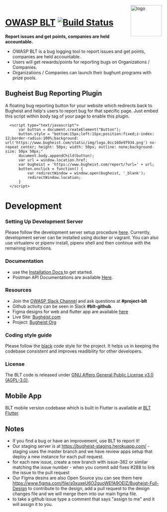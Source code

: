 
<img align="right" src="https://avatars.githubusercontent.com/u/20373732?s=200&v=4" alt="logo" width="100px" />

# [OWASP BLT](https://www.bugheist.com) [![Build Status](https://travis-ci.org/OWASP/BLT.svg?branch=master)](https://travis-ci.org/OWASP/BLT) 


**Report issues and get points, companies are held accountable.** <br>
- OWASP BLT is a bug logging tool to report issues and get points, companies are held accountable. <br>
- Users will get rewards/points for reporting bugs on Organizations / Companies.<br>
- Organizations / Companies can launch their bughunt programs with prize pools. <br>


## Bugheist Bug Reporting Plugin

A floating bug reporting button for your website which redirects back to Bugheist and help's users to report bug for that specific page. Just embed this script within body tag of your page to enable this plugin.

  ```
    <script type="text/javascript">
		var button = document.createElement("Button");
		button.style = "bottom:15px;left:15px;position:fixed;z-index: 12;border-radius:100%;background: url('https://www.bugheist.com/static/img/logo.0cc160e97934.png') no-repeat center; height: 50px; width: 50px; outline: none;background-size: 50px 50px;"
		document.body.appendChild(button);
		var url = window.location.href;
		var bugheist = 'https://www.bugheist.com/report/?url=' + url;
		button.onclick = function() {
			var redirectWindow = window.open(bugheist, '_blank');
            redirectWindow.location;
		}
	</script>
  ```

# Development
### Setting Up Development Server

Please follow the development server setup procedure [here](https://github.com/OWASP/BLT/blob/main/Setup.md). Currently, development server can be installed using docker or vagrant. You can also use virtualenv or pipenv install, pipenv shell and then continue with the remaining instructions.

### Documentation

- use the [Installation Docs ](https://github.com/OWASP/BLT/blob/main/Setup.md) to get started.
- Postman API Documentations are available [Here](https://github.com/OWASP/BLT/blob/main/Setup.md).

### Resources

- Join the [OWASP Slack Channel](https://owasp.org/slack/invite) and ask questions at **#project-blt** 
- Github activity can be seen in Slack **#blt-github**.
- Figma designs for web and flutter app are available [here](https://www.figma.com/file/s0xuxeU6O2guoWEfA9OElZ/Bugheist-Full-Design)
- Live Site: [Bugheist.com](https://www.bugheist.com/)
- Project: [Bugheist Org](https://github.com/Bugheist)


### Coding style guide

Please follow the [black](https://github.com/psf/black) code style for the project. It helps us in keeping the codebase consistent and improves readibility for other developers.

### License

The BLT code is released under [GNU Affero General Public License v3.0 (AGPL-3.0)](https://github.com/OWASP/BLT/blob/master/LICENSE.md).


## Mobile App
BLT mobile version codebase which is built in Flutter is available at [BLT Flutter](https://github.com/Bugheist/Flutter).


## Notes

- If you find a bug or have an improvement, use BLT to report it!
- Our staging server is at https://bugheist-staging.herokuapp.com/ - staging uses the master branch and we have review apps setup that deploy a new instance for each pull request. 
- for each new issue, create a new branch with issue-382 or similar matching the issue number - when you commit add fixes #288 to link the issue to the pull request
- Our Figma desins are also Open Source you can see them here https://www.figma.com/file/s0xuxeU6O2guoWEfA9OElZ/Bugheist-Full-Design to contribute to the design, add a pull request to the design changes file and we will merge them into our main figma file.
- to take a github issue type a comment that says "assign to me" and it will assign it to you.
